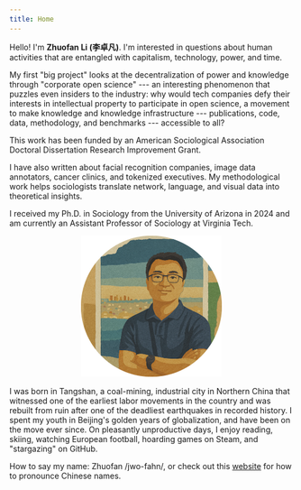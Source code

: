 ```yaml
---
title: Home
---
```


<!-- <style type="text/css">
.home {
  text-align: center;
}
.home h1 {
  font-size: 3em;
}
.home h2 {
  margin-bottom: 4em;
}
.home ul {
  margin-left: -4em;
}
.home ul li {
  display: inline-block;
  margin-left: 4em;
}
</style> -->

<style type="text/css">
.home h1{
  text-align: center;
}
.home h2 {
  border-bottom: 1px solid var(--border-color);
}
.home h3 {
  font-variant: small-caps;
  text-align: center;
}
</style>

Hello! I'm **Zhuofan Li (李卓凡)**. I'm interested in questions about human activities that are entangled with capitalism, technology, power, and time.

My first "big project" looks at the decentralization of power and knowledge through "corporate open science" --- an interesting phenomenon that puzzles even insiders to the industry: why would tech companies defy their interests in intellectual property to participate in open science, a movement to make knowledge and knowledge infrastructure --- publications, code, data, methodology, and benchmarks --- accessible to all? 

This work has been funded by an American Sociological Association Doctoral Dissertation Research Improvement Grant.

I have also written about facial recognition companies, image data annotators, cancer clinics, and tokenized executives. My methodological work helps sociologists translate network, language, and visual data into theoretical insights.

I received my Ph.D. in Sociology from the University of Arizona in 2024 and am currently an Assistant Professor of Sociology at Virginia Tech.

<center>
<img src="profile_4.png" alt="profile" width="250"/>
</center>

I was born in Tangshan, a coal-mining, industrial city in Northern China that witnessed one of the earliest labor movements in the country and was rebuilt from ruin after one of the deadliest earthquakes in recorded history. I spent my youth in Beijing's golden years of globalization, and have been on the move ever since. On pleasantly unproductive days, I enjoy reading, skiing, watching European football, hoarding games on Steam, and "stargazing" on GitHub.

How to say my name: Zhuofan /jwo-fahn/, or check out this [website](https://www.chinesenamesinenglish.com/wiki/Zhuofan) for how to pronounce Chinese names. 
